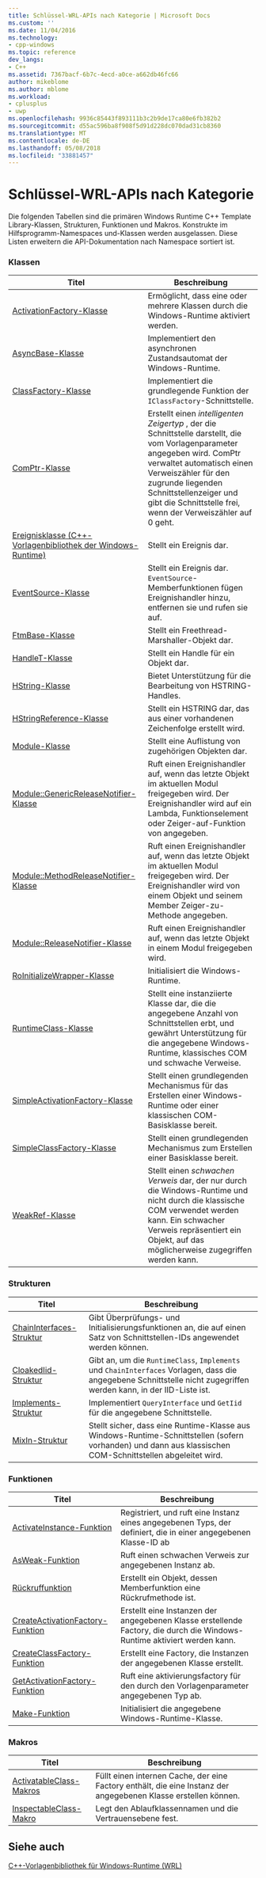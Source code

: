 ```yaml
---
title: Schlüssel-WRL-APIs nach Kategorie | Microsoft Docs
ms.custom: ''
ms.date: 11/04/2016
ms.technology:
- cpp-windows
ms.topic: reference
dev_langs:
- C++
ms.assetid: 7367bacf-6b7c-4ecd-a0ce-a662db46fc66
author: mikeblome
ms.author: mblome
ms.workload:
- cplusplus
- uwp
ms.openlocfilehash: 9936c85443f893111b3c2b9de17ca80e6fb382b2
ms.sourcegitcommit: d55ac596ba8f908f5d91d228dc070dad31cb8360
ms.translationtype: MT
ms.contentlocale: de-DE
ms.lasthandoff: 05/08/2018
ms.locfileid: "33881457"
---
```

# <a name="key-wrl-apis-by-category"></a>Schlüssel-WRL-APIs nach Kategorie
Die folgenden Tabellen sind die primären Windows Runtime C++ Template Library-Klassen, Strukturen, Funktionen und Makros. Konstrukte im Hilfsprogramm-Namespaces und-Klassen werden ausgelassen. Diese Listen erweitern die API-Dokumentation nach Namespace sortiert ist.  
  
### <a name="classes"></a>Klassen  
  
|Titel|Beschreibung|  
|-----------|-----------------|  
|[ActivationFactory-Klasse](../windows/activationfactory-class.md)|Ermöglicht, dass eine oder mehrere Klassen durch die Windows-Runtime aktiviert werden.|  
|[AsyncBase-Klasse](../windows/asyncbase-class.md)|Implementiert den asynchronen Zustandsautomat der Windows-Runtime.|  
|[ClassFactory-Klasse](../windows/classfactory-class.md)|Implementiert die grundlegende Funktion der `IClassFactory`-Schnittstelle.|  
|[ComPtr-Klasse](../windows/comptr-class.md)|Erstellt einen *intelligenten Zeigertyp* , der die Schnittstelle darstellt, die vom Vorlagenparameter angegeben wird. ComPtr verwaltet automatisch einen Verweiszähler für den zugrunde liegenden Schnittstellenzeiger und gibt die Schnittstelle frei, wenn der Verweiszähler auf 0 geht.|  
|[Ereignisklasse (C++-Vorlagenbibliothek der Windows-Runtime)](../windows/event-class-windows-runtime-cpp-template-library.md)|Stellt ein Ereignis dar.|  
|[EventSource-Klasse](../windows/eventsource-class.md)|Stellt ein Ereignis dar. `EventSource`-Memberfunktionen fügen Ereignishandler hinzu, entfernen sie und rufen sie auf.|  
|[FtmBase-Klasse](../windows/ftmbase-class.md)|Stellt ein Freethread-Marshaller-Objekt dar.|  
|[HandleT-Klasse](../windows/handlet-class.md)|Stellt ein Handle für ein Objekt dar.|  
|[HString-Klasse](../windows/hstring-class.md)|Bietet Unterstützung für die Bearbeitung von HSTRING-Handles.|  
|[HStringReference-Klasse](../windows/hstringreference-class.md)|Stellt ein HSTRING dar, das aus einer vorhandenen Zeichenfolge erstellt wird.|  
|[Module-Klasse](../windows/module-class.md)|Stellt eine Auflistung von zugehörigen Objekten dar.|  
|[Module::GenericReleaseNotifier-Klasse](../windows/module-genericreleasenotifier-class.md)|Ruft einen Ereignishandler auf, wenn das letzte Objekt im aktuellen Modul freigegeben wird. Der Ereignishandler wird auf ein Lambda, Funktionselement oder Zeiger-auf-Funktion von angegeben.|  
|[Module::MethodReleaseNotifier-Klasse](../windows/module-methodreleasenotifier-class.md)|Ruft einen Ereignishandler auf, wenn das letzte Objekt im aktuellen Modul freigegeben wird. Der Ereignishandler wird von einem Objekt und seinem Member Zeiger-zu-Methode angegeben.|  
|[Module::ReleaseNotifier-Klasse](../windows/module-releasenotifier-class.md)|Ruft einen Ereignishandler auf, wenn das letzte Objekt in einem Modul freigegeben wird.|  
|[RoInitializeWrapper-Klasse](../windows/roinitializewrapper-class.md)|Initialisiert die Windows-Runtime.|  
|[RuntimeClass-Klasse](../windows/runtimeclass-class.md)|Stellt eine instanziierte Klasse dar, die die angegebene Anzahl von Schnittstellen erbt, und gewährt Unterstützung für die angegebene Windows-Runtime, klassisches COM und schwache Verweise.|  
|[SimpleActivationFactory-Klasse](../windows/simpleactivationfactory-class.md)|Stellt einen grundlegenden Mechanismus für das Erstellen einer Windows-Runtime oder einer klassischen COM-Basisklasse bereit.|  
|[SimpleClassFactory-Klasse](../windows/simpleclassfactory-class.md)|Stellt einen grundlegenden Mechanismus zum Erstellen einer Basisklasse bereit.|  
|[WeakRef-Klasse](../windows/weakref-class.md)|Stellt einen *schwachen Verweis* dar, der nur durch die Windows-Runtime und nicht durch die klassische COM verwendet werden kann. Ein schwacher Verweis repräsentiert ein Objekt, auf das möglicherweise zugegriffen werden kann.|  
  
### <a name="structures"></a>Strukturen  
  
|Titel|Beschreibung|  
|-----------|-----------------|  
|[ChainInterfaces-Struktur](../windows/chaininterfaces-structure.md)|Gibt Überprüfungs- und Initialisierungsfunktionen an, die auf einen Satz von Schnittstellen-IDs angewendet werden können.|  
|[CloakedIid-Struktur](../windows/cloakediid-structure.md)|Gibt an, um die `RuntimeClass`, `Implements` und `ChainInterfaces` Vorlagen, dass die angegebene Schnittstelle nicht zugegriffen werden kann, in der IID-Liste ist.|  
|[Implements-Struktur](../windows/implements-structure.md)|Implementiert `QueryInterface` und `GetIid` für die angegebene Schnittstelle.|  
|[MixIn-Struktur](../windows/mixin-structure.md)|Stellt sicher, dass eine Runtime-Klasse aus Windows-Runtime-Schnittstellen (sofern vorhanden) und dann aus klassischen COM-Schnittstellen abgeleitet wird.|  
  
### <a name="functions"></a>Funktionen  
  
|Titel|Beschreibung|  
|-----------|-----------------|  
|[ActivateInstance-Funktion](../windows/activateinstance-function.md)|Registriert, und ruft eine Instanz eines angegebenen Typs, der definiert, die in einer angegebenen Klasse-ID ab|  
|[AsWeak-Funktion](../windows/asweak-function.md)|Ruft einen schwachen Verweis zur angegebenen Instanz ab.|  
|[Rückruffunktion](../windows/callback-function-windows-runtime-cpp-template-library.md)|Erstellt ein Objekt, dessen Memberfunktion eine Rückrufmethode ist.|  
|[CreateActivationFactory-Funktion](../windows/createactivationfactory-function.md)|Erstellt eine Instanzen der angegebenen Klasse erstellende Factory, die durch die Windows-Runtime aktiviert werden kann.|  
|[CreateClassFactory-Funktion](../windows/createclassfactory-function.md)|Erstellt eine Factory, die Instanzen der angegebenen Klasse erstellt.|  
|[GetActivationFactory-Funktion](../windows/getactivationfactory-function.md)|Ruft eine aktivierungsfactory für den durch den Vorlagenparameter angegebenen Typ ab.|  
|[Make-Funktion](../windows/make-function.md)|Initialisiert die angegebene Windows-Runtime-Klasse.|  
  
### <a name="macros"></a>Makros  
  
|Titel|Beschreibung|  
|-----------|-----------------|  
|[ActivatableClass-Makros](../windows/activatableclass-macros.md)|Füllt einen internen Cache, der eine Factory enthält, die eine Instanz der angegebenen Klasse erstellen können.|  
|[InspectableClass-Makro](../windows/inspectableclass-macro.md)|Legt den Ablaufklassennamen und die Vertrauensebene fest.|  
  
## <a name="see-also"></a>Siehe auch  
 [C++-Vorlagenbibliothek für Windows-Runtime (WRL)](../windows/windows-runtime-cpp-template-library-wrl.md)